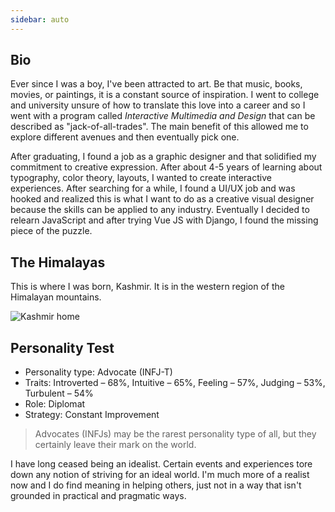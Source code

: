 ```yaml
---
sidebar: auto
---
```


## Bio

Ever since I was a boy, I've been attracted to art.  Be that music, books, movies, or paintings, it is a constant source of inspiration.  I went to college and university
unsure of how to translate this love into a career and so I went with a program called *Interactive Multimedia and Design* that can be described as "jack-of-all-trades".  The main benefit of this allowed me to explore different avenues and then eventually pick one. 

After graduating, I found a job as a graphic designer and that solidified my commitment to creative expression.  After about 4-5 years of learning about typography, 
color theory, layouts, I wanted to create interactive experiences. After searching for a while, I found a UI/UX job and was hooked and realized this is what I want to do as a creative visual designer because the skills can be applied to any industry.  Eventually I decided to relearn JavaScript and after trying Vue JS with Django, I found the missing piece of the puzzle.

## The Himalayas

This is where I was born, Kashmir.  It is in the western region of the Himalayan mountains.

![Kashmir home](/images/Kashmir1.jpg)

## Personality Test

- Personality type: Advocate (INFJ-T)
- Traits: Introverted – 68%, Intuitive – 65%, Feeling – 57%, Judging – 53%, Turbulent – 54%
- Role: Diplomat
- Strategy: Constant Improvement

>Advocates (INFJs) may be the rarest personality type of all, but they certainly leave their mark on the world.

I have long ceased being an idealist. Certain events and experiences tore down any notion of striving for an ideal world.  I'm much more of a realist now and I do find meaning in helping others, just not in a way that isn't grounded in practical and pragmatic ways. 

